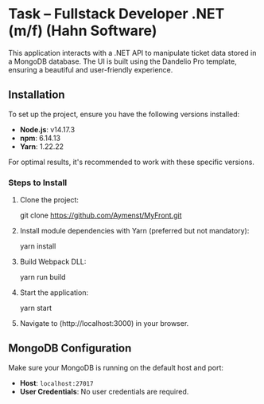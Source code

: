 # Task – Fullstack Developer .NET (m/f) (Hahn Software)

This application interacts with a .NET API to manipulate ticket data stored in a MongoDB database. The UI is built using the Dandelio Pro template, ensuring a beautiful and user-friendly experience.

## Installation

To set up the project, ensure you have the following versions installed:

- **Node.js**: v14.17.3
- **npm**: 6.14.13
- **Yarn**: 1.22.22

For optimal results, it's recommended to work with these specific versions.

### Steps to Install

1. Clone the project:
 
   git clone https://github.com/Aymenst/MyFront.git

2. Install module dependencies with Yarn (preferred but not mandatory):

   yarn install

3. Build Webpack DLL:
  
   yarn run build

4. Start the application:
 
   yarn start

5. Navigate to (http://localhost:3000) in your browser.

## MongoDB Configuration

Make sure your MongoDB is running on the default host and port:

- **Host**: `localhost:27017`
- **User Credentials**: No user credentials are required.
```
